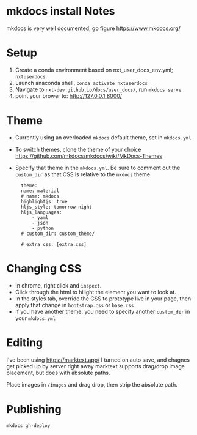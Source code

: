 # mkdocs install Notes

mkdocs is very well documented, go figure 
https://www.mkdocs.org/

# Setup
1. Create a conda environment based on nxt_user_docs_env.yml; `nxtuserdocs`
2. Launch anaconda shell, `conda activate nxtuserdocs`
3. Navigate to `nxt-dev.github.io/docs/user_docs/`, run `mkdocs serve`
4. point your brower to: http://127.0.0.1:8000/

# Theme
- Currently using an overloaded `mkdocs` default theme, set in `mkdocs.yml`
- To switch themes, clone the theme of your choice https://github.com/mkdocs/mkdocs/wiki/MkDocs-Themes
- Specify that theme in the `mkdocs.yml`. Be sure to comment out the `custom_dir` as that CSS is relative to the `mkdocs` theme

        theme:
        name: material
        # name: mkdocs
        highlightjs: true
        hljs_style: tomorrow-night
        hljs_languages:
            - yaml
            - json
            - python
        # custom_dir: custom_theme/

        # extra_css: [extra.css]

# Changing CSS
- In chrome, right click and `inspect`.
- Click through the html to hilight the element you want to look at.
- In the styles tab, override the CSS to prototype live in your page, then apply that change in `bootstrap.css` or `base.css`
- If you have another theme, you need to specify another `custom_dir` in your `mkdocs.yml`

# Editing
I've been using https://marktext.app/
I turned on auto save, and chagnes get picked up by server right away
marktext supports drag/drop image placement, but does with absolute paths. 

Place images in `/images` and drag drop, then strip the absolute path.

# Publishing

`mkdocs gh-deploy`


